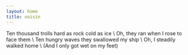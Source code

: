 ```yaml
---
layout: home
title: ooisin 
---
```

 
Ten thousand trolls hard as rock cold as ice \\
Oh, they ran when I rose to face them \\
Ten hungry waves they swallowed my ship \\
Oh, I steadily walked home \\
(And I only got wet on my feet)
